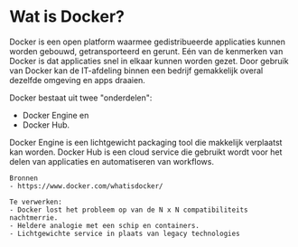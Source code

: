 # Wat is Docker?
Docker is een open platform waarmee gedistribueerde applicaties kunnen worden gebouwd, getransporteerd en gerunt. Eén van de kenmerken van Docker is dat applicaties snel in elkaar kunnen worden gezet. Door gebruik van Docker kan de IT-afdeling binnen een bedrijf gemakkelijk overal dezelfde omgeving en apps draaien.

Docker bestaat uit twee "onderdelen":

- Docker Engine en
- Docker Hub.

Docker Engine is een lichtgewicht packaging tool die makkelijk verplaatst kan worden. Docker Hub is een cloud service die gebruikt wordt voor het delen van applicaties en automatiseren van workflows.

```
Bronnen
- https://www.docker.com/whatisdocker/

Te verwerken:
- Docker lost het probleem op van de N x N compatibiliteits nachtmerrie.
- Heldere analogie met een schip en containers.
- Lichtgewichte service in plaats van legacy technologies
```
